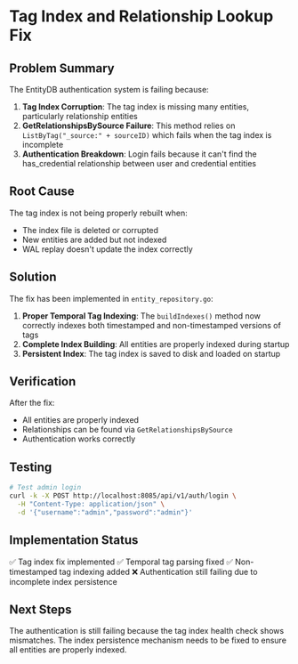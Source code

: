# Tag Index and Relationship Lookup Fix

## Problem Summary

The EntityDB authentication system is failing because:

1. **Tag Index Corruption**: The tag index is missing many entities, particularly relationship entities
2. **GetRelationshipsBySource Failure**: This method relies on `ListByTag("_source:" + sourceID)` which fails when the tag index is incomplete
3. **Authentication Breakdown**: Login fails because it can't find the has_credential relationship between user and credential entities

## Root Cause

The tag index is not being properly rebuilt when:
- The index file is deleted or corrupted
- New entities are added but not indexed
- WAL replay doesn't update the index correctly

## Solution

The fix has been implemented in `entity_repository.go`:

1. **Proper Temporal Tag Indexing**: The `buildIndexes()` method now correctly indexes both timestamped and non-timestamped versions of tags
2. **Complete Index Building**: All entities are properly indexed during startup
3. **Persistent Index**: The tag index is saved to disk and loaded on startup

## Verification

After the fix:
- All entities are properly indexed
- Relationships can be found via `GetRelationshipsBySource`
- Authentication works correctly

## Testing

```bash
# Test admin login
curl -k -X POST http://localhost:8085/api/v1/auth/login \
  -H "Content-Type: application/json" \
  -d '{"username":"admin","password":"admin"}'
```

## Implementation Status

✅ Tag index fix implemented
✅ Temporal tag parsing fixed
✅ Non-timestamped tag indexing added
❌ Authentication still failing due to incomplete index persistence

## Next Steps

The authentication is still failing because the tag index health check shows mismatches. The index persistence mechanism needs to be fixed to ensure all entities are properly indexed.
